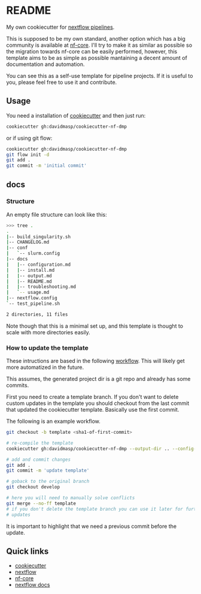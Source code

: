# README

My own cookiecutter for [nextflow pipelines](https://www.nextflow.io/).

This is supposed to be my own standard, another option which has a big
community is available at
[nf-core](https://nf-co.re/tools#creating-a-new-workflow).
I'll try to make it as similar as possible so the migration towards
nf-core can be easily performed, however, this template aims to be
as simple as possible mantaining a decent amount of documentation and
automation.

You can see this as a self-use template for pipeline projects.
If it is useful to you, please feel free to use it and contribute.

## Usage

You need a installation of
[cookiecutter](https://cookiecutter.readthedocs.io/en/latest/)
and then just run:

```bash
cookiecutter gh:davidmasp/cookiecutter-nf-dmp
```

or if using git flow:

```bash
cookiecutter gh:davidmasp/cookiecutter-nf-dmp
git flow init -d
git add .
git commit -m 'initial commit'
```

## docs

### Structure

An empty file structure can look like this:

```bash
>>> tree .
.
|-- build_singularity.sh
|-- CHANGELOG.md
|-- conf
|   `-- slurm.config
|-- docs
|   |-- configuration.md
|   |-- install.md
|   |-- output.md
|   |-- README.md
|   |-- troubleshooting.md
|   `-- usage.md
|-- nextflow.config
`-- test_pipeline.sh

2 directories, 11 files
```

Note though that this is a minimal set up, and this template is thought to
scale with more directories easily.

### How to update the template

These intructions are based in the following
[workflow](https://github.com/cookiecutter/cookiecutter/issues/784#issuecomment-283529086).
This will likely get more automatized in the future.

This assumes, the generated project dir is a git repo and already has some
commits.

First you need to create a template branch. If you don't want to delete custom
updates in the template you should checkout from the last commit that updated
the cookiecutter template. Basically use the first commit.

The following is an example workflow.

```bash
git checkout -b template <sha1-of-first-commit>

# re-compile the template
cookiecutter gh:davidmasp/cookiecutter-nf-dmp --output-dir .. --config-file .cookiecutter.yaml --no-input --overwrite-if-exists

# add and commit changes
git add .
git commit -m 'update template'

# goback to the original branch
git checkout develop

# here you will need to manually solve conflicts
git merge --no-ff template
# if you don't delete the template branch you can use it later for further
# updates
```

It is important to highlight that we need a previous commit before the update.

## Quick links

* [cookiecutter](https://cookiecutter.readthedocs.io/en/latest/)
* [nextflow](https://www.nextflow.io/)
* [nf-core](https://nf-co.re/)
* [nextflow docs](https://www.nextflow.io/docs/latest/index.html)
